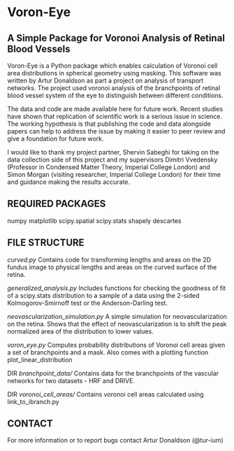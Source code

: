 
# Voron-Eye 
## A Simple Package for Voronoi Analysis of Retinal Blood Vessels

Voron-Eye is a Python package which enables calculation of Voronoi cell area distributions in spherical geometry using masking. This software was written by Artur Donaldson as part a project on analysis of transport networks. The project used voronoi analysis of the branchpoints of retinal blood vessel system of the eye to distinguish between different conditions.

The data and code are made available here for future work. Recent studies have shown that replication of scientific work is a serious issue in science. The working hypothesis is that publishing the code and data alongside papers can help to address the issue by making it easier to peer review and give a foundation for future work.

I would like to thank my project partner, Shervin Sabeghi for taking on the data collection side of this project and my supervisors Dimitri Vvedensky (Professor in Condensed Matter Theory, Imperial College London) and Simon Morgan (visiting researcher, Imperial College London) for their time and guidance making the results accurate.
 
REQUIRED PACKAGES
-----------------
numpy
matplotlib
scipy.spatial
scipy.stats
shapely
descartes

FILE STRUCTURE
----------
*curved.py*
Contains code for transforming lengths and areas on the 2D fundus image to physical lengths and areas on the curved surface of the retina.

*generalized_analysis.py*
Includes functions for checking the goodness of fit of a scipy.stats distribution to a sample of a data using the 2-sided Kolmogorov-Smirnoff test or the Anderson-Darling test.

*neovascularization_simulation.py*
A simple simulation for neovascularization on the retina. Shows that the effect of neovascularization is to shift the peak normalized area of the distribution to lower values.

*voron_eye.py*
Computes probability distributions of Voronoi cell areas given a set of branchpoints and a mask. Also comes with a plotting function plot_linear_distribution

DIR *branchpoint_data/*
Contains data for the branchpoints of the vascular networks for two datasets - HRF and DRIVE.

DIR *voronoi_cell_areas/*
Contains voronoi cell areas calculated using link_to_ibranch.py

CONTACT
-------
For more information or to report bugs contact Artur Donaldson (@tur-ium)
